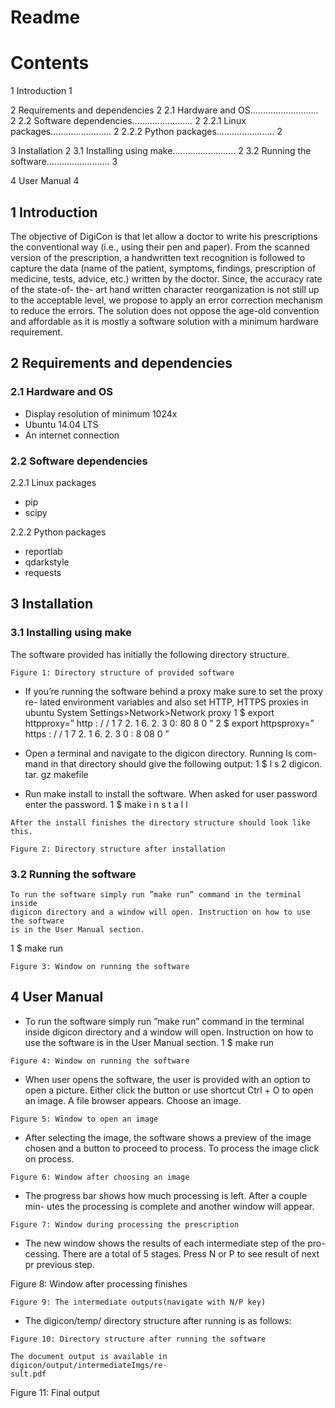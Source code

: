 
# Readme

# Contents

1 Introduction 1

2 Requirements and dependencies 2
2.1 Hardware and OS........................... 2
2.2 Software dependencies........................ 2
2.2.1 Linux packages........................ 2
2.2.2 Python packages....................... 2

3 Installation 2
3.1 Installing using make......................... 2
3.2 Running the software......................... 3

4 User Manual 4

## 1 Introduction

The objective of DigiCon is that let allow a doctor to write his prescriptions the
conventional way (i.e., using their pen and paper). From the scanned version
of the prescription, a handwritten text recognition is followed to capture the
data (name of the patient, symptoms, findings, prescription of medicine, tests,
advice, etc.) written by the doctor. Since, the accuracy rate of the state-of- the-
art hand written character reorganization is not still up to the acceptable level,
we propose to apply an error correction mechanism to reduce the errors. The
solution does not oppose the age-old convention and affordable as it is mostly
a software solution with a minimum hardware requirement.


## 2 Requirements and dependencies

### 2.1 Hardware and OS

- Display resolution of minimum 1024x
- Ubuntu 14.04 LTS
- An internet connection

### 2.2 Software dependencies

2.2.1 Linux packages

- pip
- scipy

2.2.2 Python packages

- reportlab
- qdarkstyle
- requests

## 3 Installation

### 3.1 Installing using make

The software provided has initially the following directory structure.

```
Figure 1: Directory structure of provided software
```
- If you’re running the software behind a proxy make sure to set the proxy re-
    lated environment variables and also set HTTP, HTTPS proxies in ubuntu
    System Settings>Network>Network proxy
1 $ export httpproxy=” http : / / 1 7 2. 1 6. 2. 3 0: 80 8 0 ”
2 $ export httpsproxy=” https : / / 1 7 2. 1 6. 2. 3 0 : 8 08 0 ”
- Open a terminal and navigate to the digicon directory. Running ls com-
    mand in that directory should give the following output:
1 $ l s
2 digicon. tar. gz makefile


- Run make install to install the software. When asked for user password
    enter the password.
1 $ make i n s t a l l

```
After the install finishes the directory structure should look like this.
```
```
Figure 2: Directory structure after installation
```
### 3.2 Running the software

```
To run the software simply run ”make run” command in the terminal inside
digicon directory and a window will open. Instruction on how to use the software
is in the User Manual section.
```
1 $ make run


```
Figure 3: Window on running the software
```
## 4 User Manual

- To run the software simply run ”make run” command in the terminal
    inside digicon directory and a window will open. Instruction on how to
    use the software is in the User Manual section.
1 $ make run

```
Figure 4: Window on running the software
```
- When user opens the software, the user is provided with an option to open
    a picture. Either click the button or use shortcut Ctrl + O to open an
    image. A file browser appears. Choose an image.


```
Figure 5: Window to open an image
```
- After selecting the image, the software shows a preview of the image chosen
    and a button to proceed to process. To process the image click on process.

```
Figure 6: Window after choosing an image
```
- The progress bar shows how much processing is left. After a couple min-
    utes the processing is complete and another window will appear.


```
Figure 7: Window during processing the prescription
```
- The new window shows the results of each intermediate step of the pro-
    cessing. There are a total of 5 stages. Press N or P to see result of next
    pr previous step.


Figure 8: Window after processing finishes


```
Figure 9: The intermediate outputs(navigate with N/P key)
```
- The digicon/temp/ directory structure after running is as follows:

```
Figure 10: Directory structure after running the software
```
```
The document output is available in digicon/output/intermediateImgs/re-
sult.pdf
```

Figure 11: Final output


